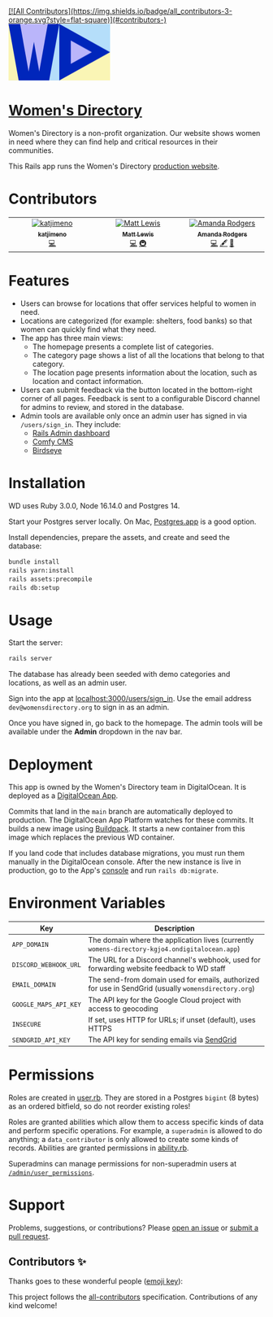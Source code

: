 <a href="https://womensdirectory.org">
<!-- ALL-CONTRIBUTORS-BADGE:START - Do not remove or modify this section -->
[![All Contributors](https://img.shields.io/badge/all_contributors-3-orange.svg?style=flat-square)](#contributors-)
<!-- ALL-CONTRIBUTORS-BADGE:END -->
  <img src="app/assets/images/logo.svg" width="200" />
</a>

# [Women's Directory](https://womensdirectory.org)

Women's Directory is a non-profit organization. Our website shows women in need where they can find help and critical resources in their communities.

This Rails app runs the Women's Directory [production website](https://womensdirectory.org).

# Contributors

<!-- ALL-CONTRIBUTORS-LIST:START - Do not remove or modify this section -->
<!-- prettier-ignore-start -->
<!-- markdownlint-disable -->
<table>
  <tbody>
    <tr>
      <td align="center" valign="top" width="14.28%"><a href="https://github.com/katjimeno"><img src="https://avatars.githubusercontent.com/u/13637435?v=4?s=100" width="100px;" alt="katjimeno"/><br /><sub><b>katjimeno</b></sub></a><br /><a href="https://github.com/Womens-Directory/womens-directory/commits?author=katjimeno" title="Code">💻</a></td>
      <td align="center" valign="top" width="14.28%"><a href="https://mplewis.com/"><img src="https://avatars.githubusercontent.com/u/1829094?v=4?s=100" width="100px;" alt="Matt Lewis"/><br /><sub><b>Matt Lewis</b></sub></a><br /><a href="https://github.com/Womens-Directory/womens-directory/commits?author=mplewis" title="Code">💻</a> <a href="#infra-mplewis" title="Infrastructure (Hosting, Build-Tools, etc)">🚇</a></td>
      <td align="center" valign="top" width="14.28%"><a href="https://aarodgers.com/"><img src="https://avatars.githubusercontent.com/u/48111009?v=4?s=100" width="100px;" alt="Amanda Rodgers"/><br /><sub><b>Amanda Rodgers</b></sub></a><br /><a href="https://github.com/Womens-Directory/womens-directory/commits?author=AARodgers" title="Code">💻</a> <a href="#content-AARodgers" title="Content">🖋</a> <a href="#business-AARodgers" title="Business development">💼</a></td>
    </tr>
  </tbody>
</table>

<!-- markdownlint-restore -->
<!-- prettier-ignore-end -->

<!-- ALL-CONTRIBUTORS-LIST:END -->

# Features

- Users can browse for locations that offer services helpful to women in need.
- Locations are categorized (for example: shelters, food banks) so that women can quickly find what they need.
- The app has three main views:
  - The homepage presents a complete list of categories.
  - The category page shows a list of all the locations that belong to that category.
  - The location page presents information about the location, such as location and contact information.
- Users can submit feedback via the button located in the bottom-right corner of all pages. Feedback is sent to a configurable Discord channel for admins to review, and stored in the database.
- Admin tools are available only once an admin user has signed in via `/users/sign_in`. They include:
  - [Rails Admin dashboard](https://github.com/railsadminteam/rails_admin)
  - [Comfy CMS](https://github.com/comfy/comfortable-mexican-sofa)
  - [Birdseye](app/controllers/admin/birdseye_controller.rb)

# Installation

WD uses Ruby 3.0.0, Node 16.14.0 and Postgres 14.

Start your Postgres server locally. On Mac, [Postgres.app](https://postgresapp.com) is a good option.

Install dependencies, prepare the assets, and create and seed the database:

```bash
bundle install
rails yarn:install
rails assets:precompile
rails db:setup
```

# Usage

Start the server:

```bash
rails server
```

The database has already been seeded with demo categories and locations, as well as an admin user.

Sign into the app at [localhost:3000/users/sign_in](http://localhost:3000/users/sign_in).
Use the email address `dev@womensdirectory.org` to sign in as an admin.

Once you have signed in, go back to the homepage. The admin tools will be available under the **Admin** dropdown in the nav bar.

# Deployment

This app is owned by the Women's Directory team in DigitalOcean. It is deployed as a [DigitalOcean App](https://docs.digitalocean.com/products/app-platform).

Commits that land in the `main` branch are automatically deployed to production. The DigitalOcean App Platform watches for these commits. It builds a new image using [Buildpack](https://docs.digitalocean.com/products/app-platform/concepts/buildpack/). It starts a new container from this image which replaces the previous WD container.

If you land code that includes database migrations, you must run them manually in the DigitalOcean console. After the new instance is live in production, go to the App's [console](https://docs.digitalocean.com/products/app-platform/concepts/console/) and run `rails db:migrate`.

# Environment Variables

| Key                   | Description                                                                                          |
| --------------------- | ---------------------------------------------------------------------------------------------------- |
| `APP_DOMAIN`          | The domain where the application lives (currently `womens-directory-kgjo4.ondigitalocean.app`)       |
| `DISCORD_WEBHOOK_URL` | The URL for a Discord channel's webhook, used for forwarding website feedback to WD staff            |
| `EMAIL_DOMAIN`        | The send-from domain used for emails, authorized for use in SendGrid (usually `womensdirectory.org`) |
| `GOOGLE_MAPS_API_KEY` | The API key for the Google Cloud project with access to geocoding                                    |
| `INSECURE`            | If set, uses HTTP for URLs; if unset (default), uses HTTPS                                           |
| `SENDGRID_API_KEY`    | The API key for sending emails via [SendGrid](https://sendgrid.com/)                                 |

# Permissions

Roles are created in [user.rb](app/models/user.rb). They are stored in a Postgres `bigint` (8 bytes) as an ordered bitfield, so do not reorder existing roles!

Roles are granted abilities which allow them to access specific kinds of data and perform specific operations. For example, a `superadmin` is allowed to do anything; a `data_contributor` is only allowed to create some kinds of records. Abilities are granted permissions in [ability.rb](app/models/ability.rb).

Superadmins can manage permissions for non-superadmin users at [`/admin/user_permissions`](http://localhost:3000/admin/user_permissions).

# Support

Problems, suggestions, or contributions? Please [open an issue](https://github.com/AARodgers/womens-directory/issues) or [submit a pull request](https://github.com/AARodgers/womens-directory/pulls).

## Contributors ✨

Thanks goes to these wonderful people ([emoji key](https://allcontributors.org/docs/en/emoji-key)):

<!-- ALL-CONTRIBUTORS-LIST:START - Do not remove or modify this section -->
<!-- prettier-ignore-start -->
<!-- markdownlint-disable -->
<!-- markdownlint-restore -->
<!-- prettier-ignore-end -->
<!-- ALL-CONTRIBUTORS-LIST:END -->

This project follows the [all-contributors](https://github.com/all-contributors/all-contributors) specification. Contributions of any kind welcome!
